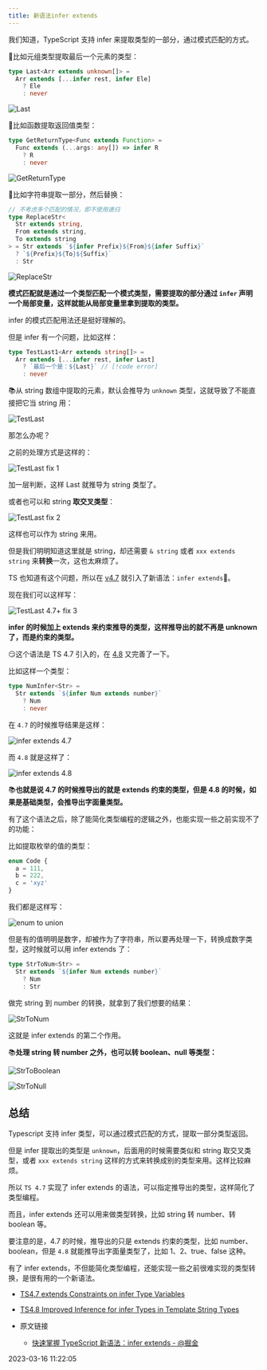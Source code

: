 ```yaml
---
title: 新语法infer extends
---
```


我们知道，TypeScript 支持 infer 来提取类型的一部分，通过模式匹配的方式。

🌰比如元组类型提取最后一个元素的类型：

```typescript
type Last<Arr extends unknown[]> =
  Arr extends [...infer rest, infer Ele]
    ? Ele
    : never
```

![Last](./imgs/16-1.webp)



🌰比如函数提取返回值类型：

```typescript
type GetReturnType<Func extends Function> =
  Func extends (...args: any[]) => infer R
    ? R
    : never
```

![GetReturnType](./imgs/16-2.webp)

🌰比如字符串提取一部分，然后替换：

```typescript
// 不考虑多个匹配的情况，即不使用递归
type ReplaceStr<
  Str extends string,
  From extends string,
  To extends string
> = Str extends `${infer Prefix}${From}${infer Suffix}`
  ? `${Prefix}${To}${Suffix}`
  : Str
```

![ReplaceStr](./imgs/16-3.webp)



**模式匹配就是通过一个类型匹配一个模式类型，需要提取的部分通过 `infer` 声明一个局部变量，这样就能从局部变量里拿到提取的类型。**

infer 的模式匹配用法还是挺好理解的。

但是 infer 有一个问题，比如这样：

```typescript
type TestLast1<Arr extends string[]> =
  Arr extends [...infer rest, infer Last]
    ? `最后一个是：${Last}` // [!code error]
    : never
```

📚从 string 数组中提取的元素，默认会推导为 `unknown` 类型，这就导致了不能直接把它当 string 用：

![TestLast](./imgs/16-4.webp)

那怎么办呢？

之前的处理方式是这样的：

![TestLast fix 1](./imgs/16-5.webp)



加一层判断，这样 Last 就推导为 string 类型了。

或者也可以和 string **取交叉类型**：

![TestLast fix 2](./imgs/16-6.webp)

这样也可以作为 string 来用。

但是我们明明知道这里就是 string，却还需要 `& string` 或者 `xxx extends string` 来**转换**一次，这也太麻烦了。

TS 也知道有这个问题，所以在 [v4.7](https://www.typescriptlang.org/docs/handbook/release-notes/typescript-4-7.html#extends-constraints-on-infer-type-variables) 就引入了新语法：`infer extends`🎉。

现在我们可以这样写：

![TestLast 4.7+ fix 3](./imgs/16-7.webp)

**infer 的时候加上 extends 来约束推导的类型，这样推导出的就不再是 unknown 了，而是约束的类型。**

😏这个语法是 TS 4.7 引入的，在 [4.8](https://www.typescriptlang.org/docs/handbook/release-notes/typescript-4-8.html#improved-inference-for-infer-types-in-template-string-types) 又完善了一下。

比如这样一个类型：

```typescript
type NumInfer<Str> =
  Str extends `${infer Num extends number}`
    ? Num
    : never
```

在 `4.7` 的时候推导结果是这样：

![infer extends 4.7](./imgs/16-8.webp)

而 `4.8` 就是这样了：

![infer extends 4.8](./imgs/16-13.webp)

📚**也就是说 4.7 的时候推导出的就是 extends 约束的类型，但是 4.8 的时候，如果是基础类型，会推导出字面量类型。**

有了这个语法之后，除了能简化类型编程的逻辑之外，也能实现一些之前实现不了的功能：

比如提取枚举的值的类型：

```typescript
enum Code {
  a = 111,
  b = 222,
  c = 'xyz'
}
```

我们都是这样写：

![enum to union](./imgs/16-9.webp)

但是有的值明明是数字，却被作为了字符串，所以要再处理一下，转换成数字类型，这时候就可以用 infer extends 了：

```typescript
type StrToNum<Str> =
  Str extends `${infer Num extends number}`
    ? Num
    : Str
```

做完 string 到 number 的转换，就拿到了我们想要的结果：

![StrToNum](./imgs/16-10.webp)

这就是 infer extends 的第二个作用。

📚**处理 string 转 number 之外，也可以转 boolean、null 等类型：**

![StrToBoolean](./imgs/16-11.webp)

![StrToNull](./imgs/16-12.webp)



## 总结

Typescript 支持 infer 类型，可以通过模式匹配的方式，提取一部分类型返回。

但是 infer 提取出的类型是 `unknown`，后面用的时候需要类似和 string 取交叉类型，或者 `xxx extends string` 这样的方式来转换成别的类型来用。这样比较麻烦。

所以 `TS 4.7` 实现了 infer extends 的语法，可以指定推导出的类型，这样简化了类型编程。

而且，infer extends 还可以用来做类型转换，比如 string 转 number、转 boolean 等。

要注意的是，4.7 的时候，推导出的只是 extends 约束的类型，比如 number、boolean，但是 `4.8` 就能推导出字面量类型了，比如 1、2、true、false 这种。

有了 infer extends，不但能简化类型编程，还能实现一些之前很难实现的类型转换，是很有用的一个新语法。





- [TS4.7 extends Constraints on infer Type Variables](https://www.typescriptlang.org/docs/handbook/release-notes/typescript-4-7.html#extends-constraints-on-infer-type-variables)
- [TS4.8 Improved Inference for infer Types in Template String Types](https://www.typescriptlang.org/docs/handbook/release-notes/typescript-4-8.html#improved-inference-for-infer-types-in-template-string-types)

- 原文链接
  - [快速掌握 TypeScript 新语法：infer extends - @掘金](https://juejin.cn/post/7133438765317488677)

2023-03-16 11:22:05

